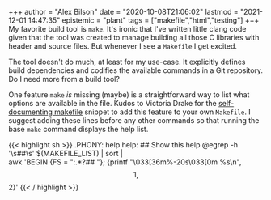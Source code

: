 +++
author = "Alex Bilson"
date = "2020-10-08T21:06:02"
lastmod = "2021-12-01 14:47:35"
epistemic = "plant"
tags = ["makefile","html","testing"]
+++
My favorite build tool is `make`. It's ironic that I've written little clang code given that the tool was created to manage building all those C libraries with header and source files. But whenever I see a `Makefile` I get excited.

The tool doesn't do much, at least for my use-case. It explicitly defines build dependencies and codifies the available commands in a Git repository. Do I need more from a build tool?

One feature `make` _is_ missing (maybe) is a straightforward way to list what options are available in the file. Kudos to Victoria Drake for the [self-documenting makefile](https://victoria.dev/blog/how-to-create-a-self-documenting-makefile/) snippet to add this feature to your own `Makefile`. I suggest adding these lines before any other commands so that running the base `make` command displays the help list.

{{< highlight sh >}}
.PHONY: help
help: ## Show this help
    @egrep -h '\s##\s' $(MAKEFILE_LIST) | sort | \
    awk 'BEGIN {FS = ":.*?## "}; {printf "\033[36m%-20s\033[0m %s\n", $$1, $$2}'
{{< / highlight >}}
